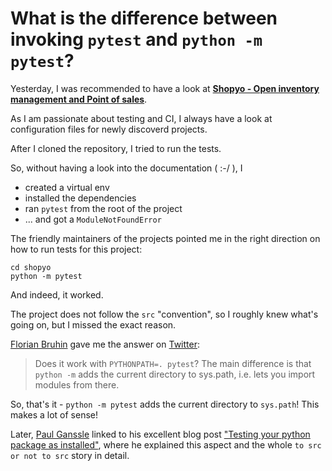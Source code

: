 # What is the difference between invoking `pytest` and `python -m pytest`?

Yesterday, I was recommended to have a look at [**Shopyo - Open inventory management and Point of sales**](https://github.com/Abdur-rahmaanJ/shopyo).

As I am passionate about testing and CI, I always have a look at configuration files for newly discoverd projects.

After I cloned the repository, I tried to run the tests.

So, without having a look into the documentation ( :-/ ), I
- created a virtual env
- installed the dependencies
- ran `pytest` from the root of the project
- ... and got a `ModuleNotFoundError`

The friendly maintainers of the projects pointed me in the right direction on how to run tests for this project:

```
cd shopyo
python -m pytest
```

And indeed, it worked.

The project does not follow the `src` "convention", so I roughly knew what's going on,
but I missed the exact reason.

[Florian Bruhin](https://twitter.com/the_compiler) gave me the answer on [Twitter](https://twitter.com/the_compiler/status/1334446761511952384):

> Does it work with `PYTHONPATH=. pytest`? The main difference is that `python -m` adds the current directory to sys.path, i.e. lets you import modules from there.

So, that's it - `python -m pytest` adds the current directory to `sys.path`! This makes a lot of sense!

Later, [Paul Ganssle](https://twitter.com/pganssle) linked to his excellent blog post
["Testing your python package as installed"](https://blog.ganssle.io/articles/2019/08/test-as-installed.html),
where he explained this aspect and the whole `to src or not to src` story in detail.
